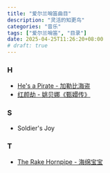```yaml
---
title: "爱尔兰哨笛曲目"
description: "灵活的知更鸟"
categories: "音乐"
tags: ["爱尔兰哨笛", "目录"]
date: 2025-04-25T11:26:20+08:00
# draft: true
---
```


### H

- [He's a Pirate - 加勒比海盗](https://wataaaame.github.io/posts/music/whistle/assets/20250404_he's-a-pirate.webp)
- [红颜劫 - 姚贝娜《甄嬛传》](https://wataaaame.github.io/posts/music/whistle/assets/20241109_红颜劫.webp)

### S

- Soldier's Joy

### T

- [The Rake Hornpipe - 海绵宝宝](https://wataaaame.github.io/posts/music/whistle/assets/20250326_the-rake-hornpipe.webp)